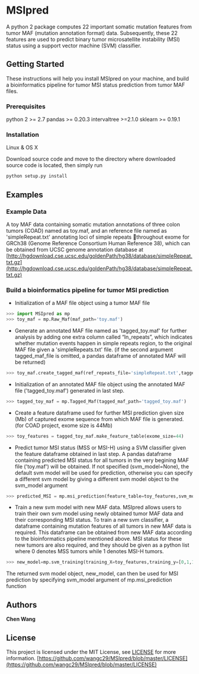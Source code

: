 # MSIpred

A python 2 package computes 22 important somatic mutation features from tumor MAF (mutation annotation format) data. Subsequently, these 22 features are used to predict binary tumor microsatellite instability (MSI) status using a support vector machine (SVM) classifier.

## Getting Started

These instructions will help you install MSIpred on your machine, and build a bioinformatics pipeline for tumor MSI status prediction from tumor MAF files.

### Prerequisites
python 2 >=  2.7
pandas >= 0.20.3
intervaltree >=2.1.0
sklearn >=  0.19.1

### Installation
Linux & OS X

Download source code and move to the directory where downloaded source code is located, then simply run

```sh
python setup.py install
```
## Examples
### Example Data
A toy MAF data containing somatic mutation annotations of three colon tumors (COAD) named as toy.maf, and an reference file named as 'simpleRepeat.txt' annotating loci of simple repeats throughout exome for GRCh38 (Genome Reference Consortium Human Reference 38), which can be obtained from UCSC genome annotation database at [http://hgdownload.cse.ucsc.edu/goldenPath/hg38/database/simpleRepeat.txt.gz](http://hgdownload.cse.ucsc.edu/goldenPath/hg38/database/simpleRepeat.txt.gz)
### Build a bioinformatics pipeline for tumor MSI prediction
* Initialization of a MAF file object using a tumor MAF file

``` python
>>> import MSIpred as mp
>>> toy_maf = mp.Raw_Maf(maf_path='toy.maf')
```

* Generate an annotated MAF file named as 'tagged_toy.maf' for further analysis by adding one extra column called “In_repeats”, which indicates whether mutation events happen in simple repeats region, to the original MAF file given a 'simpleRepeats.txt' file.
(if the second argument tagged_maf_file is omitted, a pandas dataframe of annotated MAF will be returned)

```python
>>> toy_maf.create_tagged_maf(ref_repeats_file='simpleRepeat.txt',tagged_maf_file = 'tagged_toy.maf')
```

* Initialization of an annotated MAF file object using the annotated MAF file ('tagged_toy.maf') generated in last step.

```python
>>> tagged_toy_maf = mp.Tagged_Maf(tagged_maf_path='tagged_toy.maf')
```



* Create a feature dataframe used for further MSI prediction given size (Mb) of captured exome sequence from which MAF file is generated.
(for COAD project, exome size is 44Mb)

```python
>>> toy_features = tagged_toy_maf.make_feature_table(exome_size=44)
```

* Predict tumor MSI status (MSS or MSI-H) using a SVM classifier given the feature dataframe obtained in last step. A pandas dataframe containing predicted MSI status for all tumors in the very begining MAF file ('toy.maf') will be obtained. If not specified (svm_model=None), the default svm model will be used for prediction, otherwise you can specify a different svm model by giving a different svm model object to the svm_model argument

```python
>>> predicted_MSI = mp.msi_prediction(feature_table=toy_features,svm_model=None)
```
* Train a new svm model with new MAF data. MSIpred allows users to train their own svm model using newly obtained tumor MAF data and their corresponding MSI status. To train a new svm classifier, a dataframe containing mutation features of all tumors in new MAF data is required. This dataframe can be obtained from new MAF data according to the bioinformatics pipeline mentioned above. MSI status for these new tumors are also required, and they should be given as a python list where 0 denotes MSS tumors while 1 denotes MSI-H tumors.
```python
>>> new_model=mp.svm_training(training_X=toy_features,training_y=[0,1,1])
```
The returned svm model object, new_model, can then be used for MSI prediction by specifying svm_model argument of mp.msi_prediction function
## Authors

**Chen Wang**

## License

This project is licensed under the MIT License, see [LICENSE](LICENSE) for more information.
[https://github.com/wangc29/MSIpred/blob/master/LICENSE](https://github.com/wangc29/MSIpred/blob/master/LICENSE)
